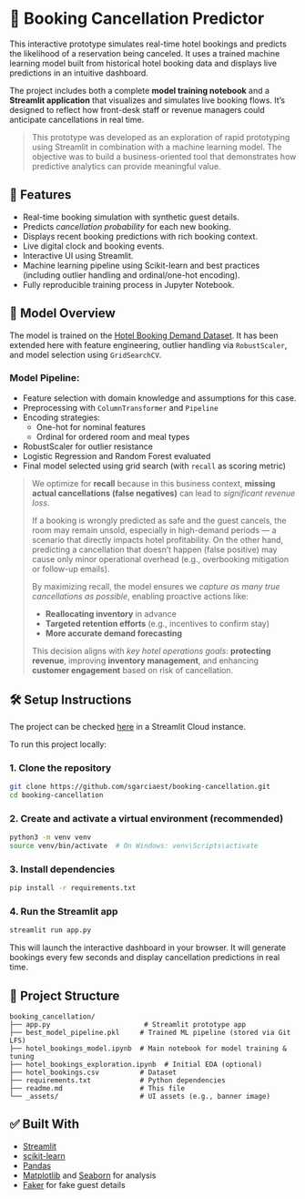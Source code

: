 # 🏨 Booking Cancellation Predictor

This interactive prototype simulates real-time hotel bookings and predicts the likelihood of a reservation being canceled. It uses a trained machine learning model built from historical hotel booking data and displays live predictions in an intuitive dashboard.

The project includes both a complete **model training notebook** and a **Streamlit application** that visualizes and simulates live booking flows. It’s designed to reflect how front-desk staff or revenue managers could anticipate cancellations in real time.

> This prototype was developed as an exploration of rapid prototyping using Streamlit in combination with a machine learning model. The objective was to build a business-oriented tool that demonstrates how predictive analytics can provide meaningful value.

## 🚀 Features

- Real-time booking simulation with synthetic guest details.
- Predicts *cancellation probability* for each new booking.
- Displays recent booking predictions with rich booking context.
- Live digital clock and booking events.
- Interactive UI using Streamlit.
- Machine learning pipeline using Scikit-learn and best practices (including outlier handling and ordinal/one-hot encoding).
- Fully reproducible training process in Jupyter Notebook.



## 🧠 Model Overview

The model is trained on the [Hotel Booking Demand Dataset](https://www.sciencedirect.com/science/article/pii/S2352340918315191). It has been extended here with feature engineering, outlier handling via `RobustScaler`, and model selection using `GridSearchCV`.

### Model Pipeline:

- Feature selection with domain knowledge and assumptions for this case.
- Preprocessing with `ColumnTransformer` and `Pipeline`
- Encoding strategies:
  - One-hot for nominal features
  - Ordinal for ordered room and meal types
- RobustScaler for outlier resistance
- Logistic Regression and Random Forest evaluated
- Final model selected using grid search (with `recall` as scoring metric)

> We optimize for **recall** because in this business context, **missing actual cancellations (false negatives)** can lead to *significant revenue loss*.  
>  
> If a booking is wrongly predicted as safe and the guest cancels, the room may remain unsold, especially in high-demand periods — a scenario that directly impacts hotel profitability. On the other hand, predicting a cancellation that doesn’t happen (false positive) may cause only minor operational overhead (e.g., overbooking mitigation or follow-up emails).  
>  
> By maximizing recall, the model ensures we *capture as many true cancellations as possible*, enabling proactive actions like:
>
> - **Reallocating inventory** in advance  
> - **Targeted retention efforts** (e.g., incentives to confirm stay)  
> - **More accurate demand forecasting**
>
> This decision aligns with *key hotel operations goals*: **protecting revenue**, improving **inventory management**, and enhancing **customer engagement** based on risk of cancellation.


## 🛠️ Setup Instructions

The project can be checked [here](https://booking-cancellation.streamlit.app/) in a Streamlit Cloud instance.

To run this project locally:

### 1. Clone the repository

```bash
git clone https://github.com/sgarciaest/booking-cancellation.git
cd booking-cancellation
```

### 2. Create and activate a virtual environment (recommended)

```bash
python3 -m venv venv
source venv/bin/activate  # On Windows: venv\Scripts\activate
```

### 3. Install dependencies

```bash
pip install -r requirements.txt
```

### 4. Run the Streamlit app

```bash
streamlit run app.py
```

This will launch the interactive dashboard in your browser. It will generate bookings every few seconds and display cancellation predictions in real time.



## 📁 Project Structure

```
booking_cancellation/
├── app.py                       # Streamlit prototype app
├── best_model_pipeline.pkl     # Trained ML pipeline (stored via Git LFS)
├── hotel_bookings_model.ipynb  # Main notebook for model training & tuning
├── hotel_bookings_exploration.ipynb  # Initial EDA (optional)
├── hotel_bookings.csv          # Dataset
├── requirements.txt            # Python dependencies
├── readme.md                   # This file
└── _assets/                    # UI assets (e.g., banner image)
```



## ✅ Built With

- [Streamlit](https://streamlit.io/)
- [scikit-learn](https://scikit-learn.org/)
- [Pandas](https://pandas.pydata.org/)
- [Matplotlib](https://matplotlib.org/) and [Seaborn](https://seaborn.pydata.org/) for analysis
- [Faker](https://faker.readthedocs.io/) for fake guest details
